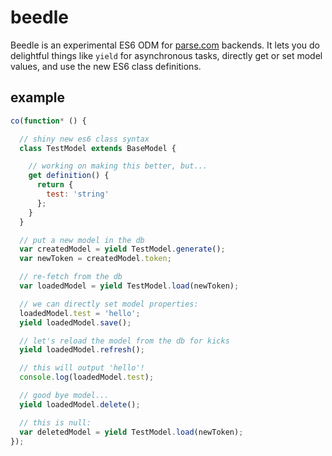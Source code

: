 beedle
======

Beedle is an experimental ES6 ODM for [parse.com](parse.com) backends. It lets you do delightful things like `yield` for asynchronous tasks, directly get or set model values, and use the new ES6 class definitions.

## example

```javascript
co(function* () {

  // shiny new es6 class syntax
  class TestModel extends BaseModel {

    // working on making this better, but...
    get definition() {
      return {
        test: 'string'
      };
    }
  }

  // put a new model in the db
  var createdModel = yield TestModel.generate();
  var newToken = createdModel.token;

  // re-fetch from the db
  var loadedModel = yield TestModel.load(newToken);

  // we can directly set model properties:
  loadedModel.test = 'hello';
  yield loadedModel.save();

  // let's reload the model from the db for kicks
  yield loadedModel.refresh();

  // this will output 'hello'!
  console.log(loadedModel.test);

  // good bye model...
  yield loadedModel.delete();

  // this is null:
  var deletedModel = yield TestModel.load(newToken);
});
```
